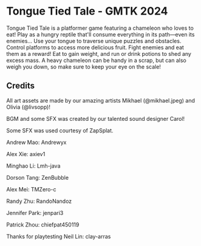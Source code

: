 # Tongue Tied Tale - GMTK 2024
Tongue Tied Tale is a platformer game featuring a chameleon who loves to eat! Play as a hungry reptile that'll consume everything in its path—even its enemies... Use your tongue to traverse unique puzzles and obstacles. Control platforms to access more delicious fruit. Fight enemies and eat them as a reward! Eat to gain weight, and run or drink potions to shed any excess mass. A heavy chameleon can be handy in a scrap, but can also weigh you down, so make sure to keep your eye on the scale!

## Credits
All art assets are made by our amazing artists Mikhael (@mikhael.jpeg) and Olivia (@livsopp)!

BGM and some SFX was created by our talented sound designer Carol!

Some SFX was used courtesy of ZapSplat.


Andrew Mao: Andrewyx 

Alex Xie: axiev1 

Minghao Li: Lmh-java 

Dorson Tang: ZenBubble 

Alex Mei: TMZero-c 

Randy Zhu: RandoNandoz 

Jennifer Park: jenpari3

Patrick Zhou: chiefpat450119

Thanks for playtesting Neil Lin: clay-arras
